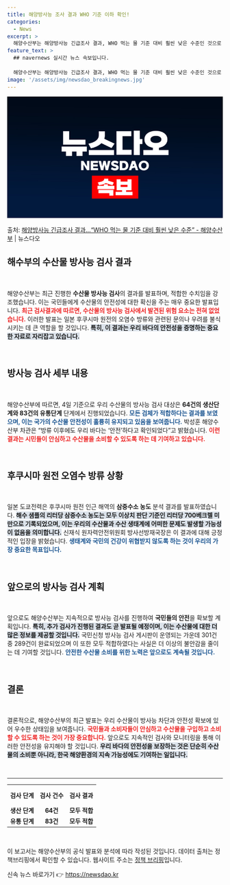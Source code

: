 ```yaml
---
title: 해양방사능 조사 결과 WHO 기준 이하 확인!
categories:
  - News
excerpt: >
  해양수산부는 해양방사능 긴급조사 결과, WHO 먹는 물 기준 대비 훨씬 낮은 수준인 것으로 확인했다고 5일 …
feature_text: >
  ## navernews 실시간 뉴스 속보입니다.

  해양수산부는 해양방사능 긴급조사 결과, WHO 먹는 물 기준 대비 훨씬 낮은 수준인 것으로 확인했다고 5일 …
image: '/assets/img/newsdao_breakingnews.jpg'
---
```


![뉴스다오 속보](/assets/img/newsdao_breakingnews.jpg)

<p>출처: <a href="https://newsdao.kr/2733" rel="dofollow">해양방사능 긴급조사 결과…“WHO 먹는 물 기준 대비 훨씬 낮은 수준” - 해양수산부</a> | 뉴스다오</p>

<h2 data-ke-size="size26">해수부의 수산물 방사능 검사 결과</h2>

<p data-ke-size="size16">&nbsp;</p>

해양수산부는 최근 진행한 <b>수산물 방사능 검사</b>의 결과를 발표하며, 적합한 수치임을 강조했습니다. 이는 국민들에게 수산물의 안전성에 대한 확신을 주는 매우 중요한 발표입니다. <b><span style="color: #ee2323;">최근 검사결과에 따르면, 수산물의 방사능 검사에서 발견된 위험 요소는 전혀 없었습니다.</span></b> 이러한 발표는 일본 후쿠시마 원전의 오염수 방류와 관련된 문의나 우려를 불식시키는 데 큰 역할을 할 것입니다. <b><span style="background-color: #21538527;">특히, 이 결과는 우리 바다의 안전성을 증명하는 중요한 자료로 자리잡고 있습니다.</span></b> 

<p data-ke-size="size16">&nbsp;</p>

<h2 data-ke-size="size26">방사능 검사 세부 내용</h2>

<p data-ke-size="size16">&nbsp;</p>

해양수산부에 따르면, 4일 기준으로 우리 수산물의 방사능 검사 대상은 <b>64건의 생산단계와 83건의 유통단계</b> 단계에서 진행되었습니다. <b><span style="color: #1a5490;">모든 검체가 적합하다는 결과를 보였으며, 이는 국가의 수산물 안전성이 훌륭히 유지되고 있음을 보여줍니다.</span></b> 박성훈 해양수산부 차관은 “방류 이후에도 우리 바다는 ‘안전’하다고 확인되었다”고 밝혔습니다. <b><span style="color: #ee2323;">이런 결과는 시민들이 안심하고 수산물을 소비할 수 있도록 하는 데 기여하고 있습니다.</span></b> 

<p data-ke-size="size16">&nbsp;</p>

<h2 data-ke-size="size26">후쿠시마 원전 오염수 방류 상황</h2>

<p data-ke-size="size16">&nbsp;</p>

일본 도쿄전력은 후쿠시마 원전 인근 해역의 <b>삼중수소 농도</b> 분석 결과를 발표하였습니다. <b><span style="background-color: #21538527;">해수 샘플의 리터당 삼중수소 농도는 모두 이상치 판단 기준인 리터당 700베크렐 미만으로 기록되었으며, 이는 우리의 수산물과 수산 생태계에 어떠한 문제도 발생할 가능성이 없음을 의미합니다.</span></b> 신재식 원자력안전위원회 방사선방재국장은 이 결과에 대해 긍정적인 입장을 밝혔습니다. <b><span style="color: #1a5490;">생태계와 국민의 건강이 위협받지 않도록 하는 것이 우리의 가장 중요한 목표입니다.</span></b> 

<p data-ke-size="size16">&nbsp;</p>

<h2 data-ke-size="size26">앞으로의 방사능 검사 계획</h2>

<p data-ke-size="size16">&nbsp;</p>

앞으로도 해양수산부는 지속적으로 방사능 검사를 진행하여 <b>국민들의 안전</b>을 확보할 계획입니다. <b><span style="background-color: #21538527;">특히, 추가 검사가 진행된 결과도 곧 발표될 예정이며, 이는 수산물에 대한 더 많은 정보를 제공할 것입니다.</span></b> 국민신청 방사능 검사 게시판이 운영되는 가운데 301건 중 289건이 완료되었으며 이 또한 모두 적합하였다는 사실은 더 이상의 불안감을 줄이는 데 기여할 것입니다. <b><span style="color: #1a5490;">안전한 수산물 소비를 위한 노력은 앞으로도 계속될 것입니다.</span></b> 

<p data-ke-size="size16">&nbsp;</p>

<h2 data-ke-size="size26">결론</h2>

<p data-ke-size="size16">&nbsp;</p>

결론적으로, 해양수산부의 최근 발표는 우리 수산물이 방사능 차단과 안전성 확보에 있어 우수한 상태임을 보여줍니다. <b><span style="color: #ee2323;">국민들과 소비자들이 안심하고 수산물을 구입하고 소비할 수 있도록 하는 것이 가장 중요합니다.</span></b> 앞으로도 지속적인 검사와 모니터링을 통해 이러한 안전성을 유지해야 할 것입니다. <b><span style="background-color: #21538527;">우리 바다의 안전성을 보장하는 것은 단순히 수산물의 소비뿐 아니라, 한국 해양환경의 지속 가능성에도 기여하는 일입니다.</span></b> 

<p data-ke-size="size16">&nbsp;</p>

<hr />

<table style="width:100%">
  <tr>
    <th style="text-align: center; height: 40px;">검사 단계</th>
    <th style="text-align: center; height: 40px;">검사 건수</th>
    <th style="text-align: center; height: 40px;">검사 결과</th>
  </tr>
  <tr>
    <td style="text-align: center; height: 17px;"><b>생산 단계</b></td>
    <td style="text-align: center; height: 17px;"><b>64건</b></td>
    <td style="text-align: center; height: 17px;"><b>모두 적합</b></td>
  </tr>
  <tr>
    <td style="text-align: center; height: 17px;"><b>유통 단계</b></td>
    <td style="text-align: center; height: 17px;"><b>83건</b></td>
    <td style="text-align: center; height: 17px;"><b>모두 적합</b></td>
  </tr>
</table>

<p data-ke-size="size16">&nbsp;</p>

이 보고서는 해양수산부의 공식 발표와 분석에 따라 작성된 것입니다. 데이터 출처는 정책브리핑에서 확인할 수 있습니다. 웹사이트 주소는 [정책 브리핑](https://newsdao.kr/2733)입니다. 

신속 뉴스 바로가기 👉 <a href="https://newsdao.kr" rel="dofollow">https://newsdao.kr</a>


